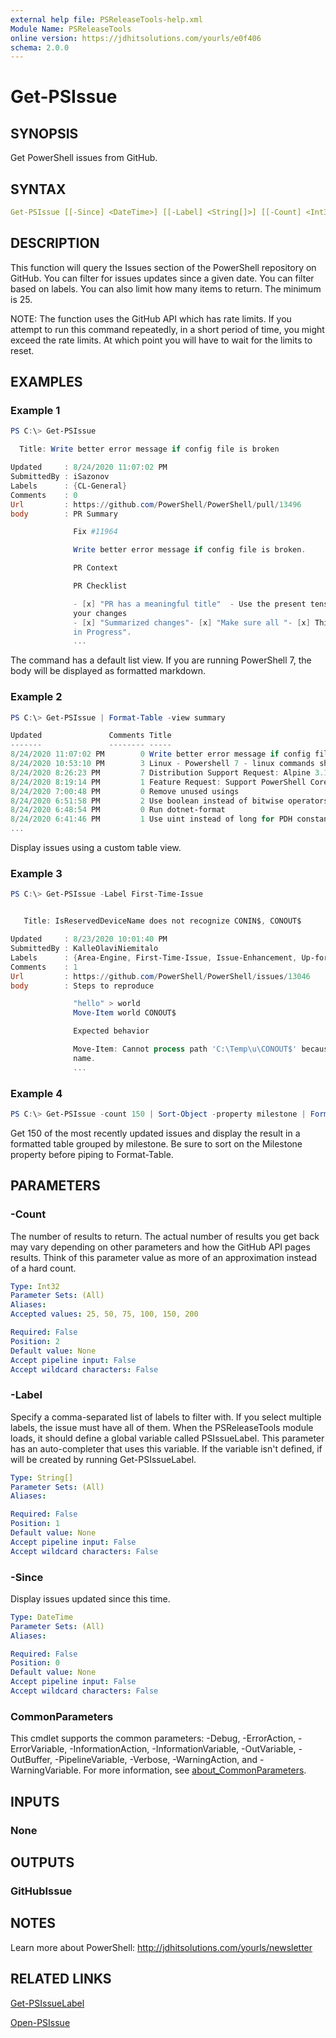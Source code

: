 ```yaml
---
external help file: PSReleaseTools-help.xml
Module Name: PSReleaseTools
online version: https://jdhitsolutions.com/yourls/e0f406
schema: 2.0.0
---
```


# Get-PSIssue

## SYNOPSIS

Get PowerShell issues from GitHub.

## SYNTAX

```yaml
Get-PSIssue [[-Since] <DateTime>] [[-Label] <String[]>] [[-Count] <Int32>] [<CommonParameters>]
```

## DESCRIPTION

This function will query the Issues section of the PowerShell repository on GitHub. You can filter for issues updates since a given date. You can filter based on labels. You can also limit how many items to return. The minimum is 25.

NOTE: The function uses the GitHub API which has rate limits. If you attempt to run this command repeatedly, in a short period of time, you might exceed the rate limits. At which point you will have to wait for the limits to reset.

## EXAMPLES

### Example 1

```powershell
PS C:\> Get-PSIssue

  Title: Write better error message if config file is broken

Updated     : 8/24/2020 11:07:02 PM
SubmittedBy : iSazonov
Labels      : {CL-General}
Comments    : 0
Url         : https://github.com/PowerShell/PowerShell/pull/13496
body        : PR Summary

              Fix #11964

              Write better error message if config file is broken.

              PR Context

              PR Checklist

              - [x] "PR has a meaningful title"  - Use the present tense and imperative mood when describing
              your changes
              - [x] "Summarized changes"- [x] "Make sure all "- [x] This PR is ready to merge and is not "Work
              in Progress".
              ...
```

The command has a default list view. If you are running PowerShell 7, the body will be displayed as formatted markdown.

### Example 2

```powershell
PS C:\> Get-PSIssue | Format-Table -view summary

Updated               Comments Title
-------               -------- -----
8/24/2020 11:07:02 PM        0 Write better error message if config file is broken
8/24/2020 10:53:10 PM        3 Linux - Powershell 7 - linux commands should not truncate results by default
8/24/2020 8:26:23 PM         7 Distribution Support Request: Alpine 3.11 arm64
8/24/2020 8:19:14 PM         1 Feature Request: Support PowerShell Core
8/24/2020 7:00:48 PM         0 Remove unused usings
8/24/2020 6:51:58 PM         2 Use boolean instead of bitwise operators on bools
8/24/2020 6:48:54 PM         0 Run dotnet-format
8/24/2020 6:41:46 PM         1 Use uint instead of long for PDH constants
...
```

Display issues using a custom table view.

### Example 3

```powershell
PS C:\> Get-PSIssue -Label First-Time-Issue


   Title: IsReservedDeviceName does not recognize CONIN$, CONOUT$

Updated     : 8/23/2020 10:01:40 PM
SubmittedBy : KalleOlaviNiemitalo
Labels      : {Area-Engine, First-Time-Issue, Issue-Enhancement, Up-for-Grabs}
Comments    : 1
Url         : https://github.com/PowerShell/PowerShell/issues/13046
body        : Steps to reproduce

              "hello" > world
              Move-Item world CONOUT$

              Expected behavior

              Move-Item: Cannot process path 'C:\Temp\u\CONOUT$' because the target represents a reserved device
              name.
              ...
```

### Example 4

```Powershell
PS C:\> Get-PSIssue -count 150 | Sort-Object -property milestone | Format-Table -view milestone
```

Get 150 of the most recently updated issues and display the result in a formatted table grouped by milestone. Be sure to sort on the Milestone property before piping to Format-Table.

## PARAMETERS

### -Count

The number of results to return. The actual number of results you get back may vary depending on other parameters and how the GitHub API pages results. Think of this parameter value as more of an approximation instead of a hard count.

```yaml
Type: Int32
Parameter Sets: (All)
Aliases:
Accepted values: 25, 50, 75, 100, 150, 200

Required: False
Position: 2
Default value: None
Accept pipeline input: False
Accept wildcard characters: False
```

### -Label

Specify a comma-separated list of labels to filter with.
If you select multiple labels, the issue must have all of them. When the PSReleaseTools module loads, it should define a global variable called PSIssueLabel. This parameter has an auto-completer that uses this variable. If the variable isn't defined, if will be created by running Get-PSIssueLabel.

```yaml
Type: String[]
Parameter Sets: (All)
Aliases:

Required: False
Position: 1
Default value: None
Accept pipeline input: False
Accept wildcard characters: False
```

### -Since

Display issues updated since this time.

```yaml
Type: DateTime
Parameter Sets: (All)
Aliases:

Required: False
Position: 0
Default value: None
Accept pipeline input: False
Accept wildcard characters: False
```

### CommonParameters

This cmdlet supports the common parameters: -Debug, -ErrorAction, -ErrorVariable, -InformationAction, -InformationVariable, -OutVariable, -OutBuffer, -PipelineVariable, -Verbose, -WarningAction, and -WarningVariable. For more information, see [about_CommonParameters](http://go.microsoft.com/fwlink/?LinkID=113216).

## INPUTS

### None

## OUTPUTS

### GitHubIssue

## NOTES

Learn more about PowerShell: http://jdhitsolutions.com/yourls/newsletter

## RELATED LINKS

[Get-PSIssueLabel](Get-PSIssueLabel.md)

[Open-PSIssue](Open-PSIssue.md)
